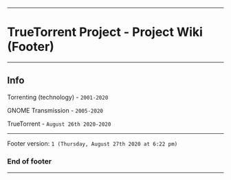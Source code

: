 
***

# TrueTorrent Project - Project Wiki (Footer)

***

## Info

Torrenting (technology) - `2001-2020`

GNOME Transmission - `2005-2020`

TrueTorrent - `August 26th 2020-2020`

***

Footer version: `1 (Thursday, August 27th 2020 at 6:22 pm)`

### End of footer

***
